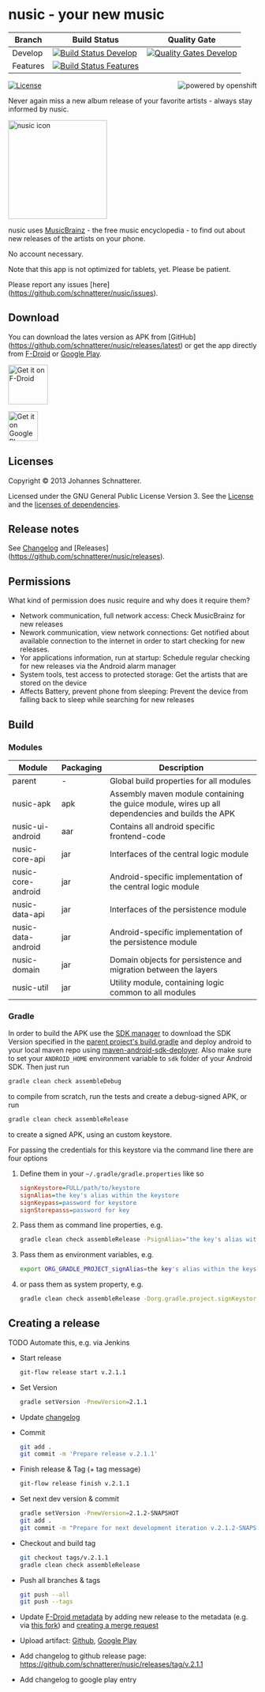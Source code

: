nusic - your new music
=====

| Branch        | Build Status  | Quality Gate |
| ------------- |-------------  | ------------ |
| Develop       | [![Build Status Develop](https://jenkins.schnatterer.info/job/nusic-develop/badge/icon)](https://jenkins.schnatterer.info/job/nusic-develop/)  |[![Quality Gates Develop](https://sonarqube.schnatterer.info/api/badges/gate?key=info.schnatterer.nusic:nusic-develop)](https://sonarqube.schnatterer.info/dashboard/index/279?did=1) |
| Features       | [![Build Status Features](https://jenkins.schnatterer.info/job/nusic-features/badge/icon)](https://jenkins.schnatterer.info/job/nusic-features/)  | |
  [![License](https://img.shields.io/github/license/schnatterer/nusic.svg)](LICENSE)
  [<img alt="powered by openshift" align="right" src="https://www.openshift.com/images/logos/powered_by_openshift.png"/>](https://www.openshift.com/)
  
Never again miss a new album release of your favorite artists - always stay informed by nusic.

<img alt="nusic icon" src="https://raw.githubusercontent.com/schnatterer/nusic/develop/resources/ic_launcher_highres.png" width="200" height="200" />


nusic uses [MusicBrainz](http://musicbrainz.org/) - the free music encyclopedia - to find out about new releases of the artists on your phone.

No account necessary.

Note that this app is not optimized for tablets, yet. Please be patient.

Please report any issues [here] (https://github.com/schnatterer/nusic/issues).

## Download
You can download the lates version as APK from [GitHub] (https://github.com/schnatterer/nusic/releases/latest) or get the app directly from [F-Droid](https://f-droid.org/app/info.schnatterer.nusic) or [Google Play](https://play.google.com/store/apps/details?id=info.schnatterer.nusic).

[<img src="https://f-droid.org/badge/get-it-on.png" alt="Get it on F-Droid" height="80">](https://f-droid.org/app/info.schnatterer.nusic)

[<img alt="Get it on Google Play" src="https://play.google.com/intl/en_us/badges/images/apps/en-play-badge.png" height="60"/>](https://play.google.com/store/apps/details?id=info.schnatterer.nusic)

## Licenses
Copyright © 2013 Johannes Schnatterer.

Licensed under the GNU General Public License Version 3.
See the [License](LICENSE.txt) and the [licenses of dependencies](NOTICE.md).

## Release notes
See [Changelog](CHANGELOG.md) and [Releases] (https://github.com/schnatterer/nusic/releases).

## Permissions
What kind of permission does nusic require and why does it require them?
- Network communication, full network access: Check MusicBrainz for new releases
- Nework communication, view network connections: Get notified about available connection to the internet in order to start checking for new releases.
- Yor applications information, run at startup: Schedule regular checking for new releases via the Android alarm manager
- System tools, test access to protected storage: Get the artists that are stored on the device
- Affects Battery, prevent phone from sleeping: Prevent the device from falling back to sleep while searching for new releases


## Build
### Modules
| Module             | Packaging      | Description   |
| -------------      | ------------- | ------------- |
| parent             | - | Global build properties for all modules |
| nusic-apk          | apk | Assembly maven module containing the guice module, wires up all dependencies and builds the APK |
| nusic-ui-android   | aar | Contains all android specific frontend-code |
| nusic-core-api     | jar | Interfaces of the central logic module |
| nusic-core-android | jar | Android-specific implementation of the central logic module |
| nusic-data-api     | jar | Interfaces of the persistence module |
| nusic-data-android | jar | Android-specific implementation of the persistence module |
| nusic-domain       | jar | Domain objects for persistence and migration between the layers |
| nusic-util         | jar | Utility module, containing logic common to all modules |

### Gradle
In order to build the APK use the [SDK manager](https://developer.android.com/tools/help/sdk-manager.html) to download the SDK Version specified in the [parent project's build.gradle](build.gradle) and deploy android to your local maven repo using [maven-android-sdk-deployer](https://github.com/mosabua/maven-android-sdk-deployer). Also make sure to set your `ANDROID_HOME` environment variable to `sdk` folder of your Android SDK.
Then just run  
```sh
gradle clean check assembleDebug
```
to compile from scratch, run the tests and create a debug-signed APK, or run  

```sh
gradle clean check assembleRelease
```
to create a signed APK, using an custom keystore.  

For passing the credentials for this keystore via the command line there are four options  

1. Define them in your `~/.gradle/gradle.properties` like so  

   ```ini
   signKeystore=FULL/path/to/keystore
   signAlias=the key's alias within the keystore
   signKeypass=password for keystore
   signStorepasss=password for key
   ```
2. Pass them as command line properties, e.g.  

   ```sh
   gradle clean check assembleRelease -PsignAlias="the key's alias within the keystore"
   ```  
3. Pass them as environment variables, e.g.  

   ```sh
   export ORG_GRADLE_PROJECT_signAlias=the key's alias within the keystore
   ```
4. or pass them as system property, e.g.

   ```sh
   gradle clean check assembleRelease -Dorg.gradle.project.signKeystore=signAlias="the key's alias within the keystore"
   ```


## Creating a release
TODO Automate this, e.g. via Jenkins

- Start release  

   ```sh
   git-flow release start v.2.1.1
   ```
- Set Version  

   ```sh
   gradle setVersion -PnewVersion=2.1.1
   ```
- Update [changelog](CHANGELOG.md)
- Commit  

    ```sh
    git add .
    git commit -m 'Prepare release v.2.1.1'
    ```
- Finish release & Tag (+ tag message)

   ```sh
   git-flow release finish v.2.1.1
   ```
- Set next dev version & commit

    ```sh
    gradle setVersion -PnewVersion=2.1.2-SNAPSHOT
    git add .
    git commit -m "Prepare for next development iteration v.2.1.2-SNAPSHOT"
    ```
- Checkout and build tag

    ```sh
    git checkout tags/v.2.1.1
    gradle clean check assembleRelease
    ```
- Push all branches & tags

    ```sh
    git push --all
    git push --tags
    ```
- Update [F-Droid metadata](https://gitlab.com/fdroid/fdroiddata/blob/master/metadata/info.schnatterer.nusic.txt) by adding new release to the metadata (e.g. via [this fork](https://gitlab.com/schnatterer/fdroiddata)) and [creating a merge request](https://gitlab.com/schnatterer/fdroiddata/merge_requests/new) 
- Upload artifact: [Github](https://github.com/schnatterer/nusic/releases), [Google Play](https://play.google.com/apps/publish/)
- Add changelog to github release page: https://github.com/schnatterer/nusic/releases/tag/v.2.1.1
- Add changelog to google play entry
